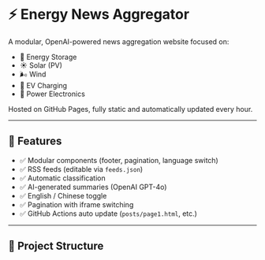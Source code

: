 # ⚡ Energy News Aggregator

A modular, OpenAI-powered news aggregation website focused on:

- 🔋 Energy Storage
- ☀️ Solar (PV)
- 🌬️ Wind
- 🚗 EV Charging
- 🔌 Power Electronics

Hosted on GitHub Pages, fully static and automatically updated every hour.

---

## 🚀 Features

- ✅ Modular components (footer, pagination, language switch)
- ✅ RSS feeds (editable via `feeds.json`)
- ✅ Automatic classification
- ✅ AI-generated summaries (OpenAI GPT-4o)
- ✅ English / Chinese toggle
- ✅ Pagination with iframe switching
- ✅ GitHub Actions auto update (`posts/page1.html`, etc.)

---

## 📂 Project Structure

